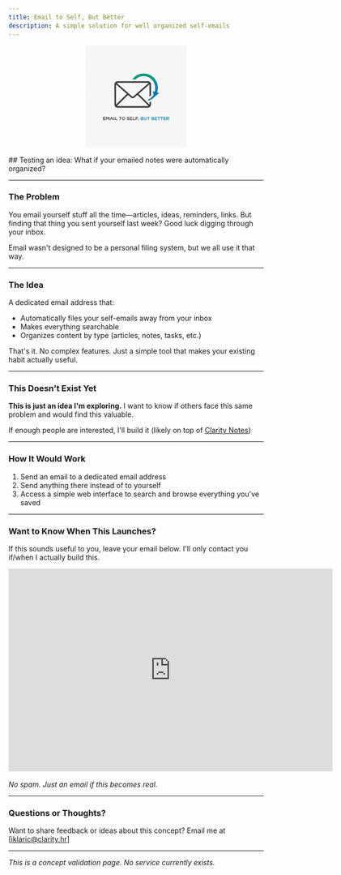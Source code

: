 ```yaml
---
title: Email to Self, But Better
description: A simple solution for well organized self-emails
---
```

<p align="center">
  <img src="logo.jpeg" alt="Logo" width="200">
</p>
## Testing an idea: What if your emailed notes were automatically organized?


---

### The Problem

You email yourself stuff all the time—articles, ideas, reminders, links. But finding that thing you sent yourself last week? Good luck digging through your inbox.

Email wasn't designed to be a personal filing system, but we all use it that way.

---

### The Idea

A dedicated email address that:
- Automatically files your self-emails away from your inbox
- Makes everything searchable
- Organizes content by type (articles, notes, tasks, etc.)

That's it. No complex features. Just a simple tool that makes your existing habit actually useful.

---

### This Doesn't Exist Yet

**This is just an idea I'm exploring.** I want to know if others face this same problem and would find this valuable.

If enough people are interested, I'll build it (likely on top of [Clarity Notes](https://clarity.hr/notes))

---

### How It Would Work

1. Send an email to a dedicated email address
2. Send anything there instead of to yourself
3. Access a simple web interface to search and browse everything you've saved

---

### Want to Know When This Launches?

If this sounds useful to you, leave your email below. I'll only contact you if/when I actually build this.

<iframe src="https://docs.google.com/forms/d/e/1FAIpQLSdQHc9FSGxYJUSfpz4F4mTUbMZejdpEet0MKKoOT_DbuqnhXA/viewform?usp=dialog" width="640" height="400" frameborder="0" marginheight="0" marginwidth="0">Loading…</iframe>

*No spam. Just an email if this becomes real.*

---

### Questions or Thoughts?

Want to share feedback or ideas about this concept? Email me at [iklaric@clarity.hr]

---

*This is a concept validation page. No service currently exists.*
